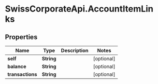 # SwissCorporateApi.AccountItemLinks

## Properties
Name | Type | Description | Notes
------------ | ------------- | ------------- | -------------
**self** | **String** |  | [optional] 
**balance** | **String** |  | [optional] 
**transactions** | **String** |  | [optional] 


